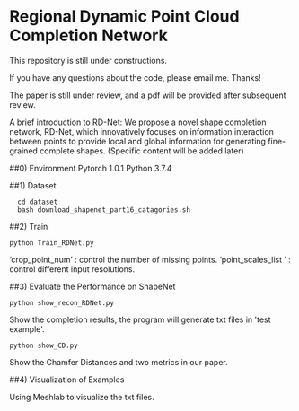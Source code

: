 # Regional Dynamic Point Cloud Completion Network

This repository is still under constructions.

If you have any questions about the code, please email me. Thanks!

The paper is still under review, and a pdf will be provided after subsequent review.

A brief introduction to RD-Net:
We propose a novel shape completion network, RD-Net, which innovatively focuses on information interaction between points to provide local and global information for generating fine-grained complete shapes. (Specific content will be added later)

##0) Environment
Pytorch 1.0.1
Python 3.7.4

##1) Dataset
```
  cd dataset
  bash download_shapenet_part16_catagories.sh 
```
##2) Train
```
python Train_RDNet.py 
```
‘crop_point_num’ : control the number of missing points.
‘point_scales_list ’ : control different input resolutions.

##3) Evaluate the Performance on ShapeNet
```
python show_recon_RDNet.py
```
Show the completion results, the program will generate txt files in 'test example'.
```
python show_CD.py
```
Show the Chamfer Distances and two metrics in our paper.

##4) Visualization of Examples

Using Meshlab to visualize  the txt files.
